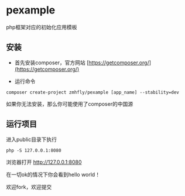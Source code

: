 # pexample
php框架对应的初始化应用模板

## 安装

- 首先安装composer，官方网站 [https://getcomposer.org/](https://getcomposer.org/)

- 运行命令 

```
composer create-project zmhfly/pexample [app_name] --stability=dev
```

如果你无法安装，那么你可能使用了composer的中国源

## 运行项目

进入public目录下执行

```
php -S 127.0.0.1:8080
```

浏览器打开 http://127.0.0.1:8080

在一切ok的情况下你会看到hello world！

欢迎fork，欢迎提交